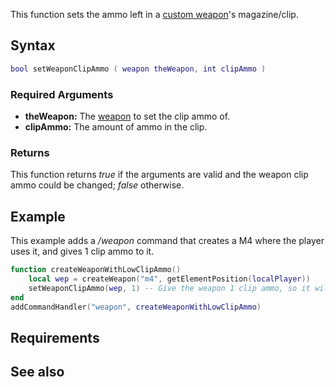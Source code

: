 This function sets the ammo left in a [custom weapon](/Element/Weapon.md "wikilink")'s magazine/clip.

Syntax
------

``` lua
bool setWeaponClipAmmo ( weapon theWeapon, int clipAmmo )
```

### Required Arguments

-   **theWeapon:** The [weapon](/Element/Weapon.md "wikilink") to set the clip ammo of.
-   **clipAmmo:** The amount of ammo in the clip.

### Returns

This function returns *true* if the arguments are valid and the weapon clip ammo could be changed; *false* otherwise.

Example
-------

This example adds a */weapon* command that creates a M4 where the player uses it, and gives 1 clip ammo to it.

``` lua
function createWeaponWithLowClipAmmo()
    local wep = createWeapon("m4", getElementPosition(localPlayer))
    setWeaponClipAmmo(wep, 1) -- Give the weapon 1 clip ammo, so it will reload at the next shoot.
end
addCommandHandler("weapon", createWeaponWithLowClipAmmo)
```

Requirements
------------

See also
--------
